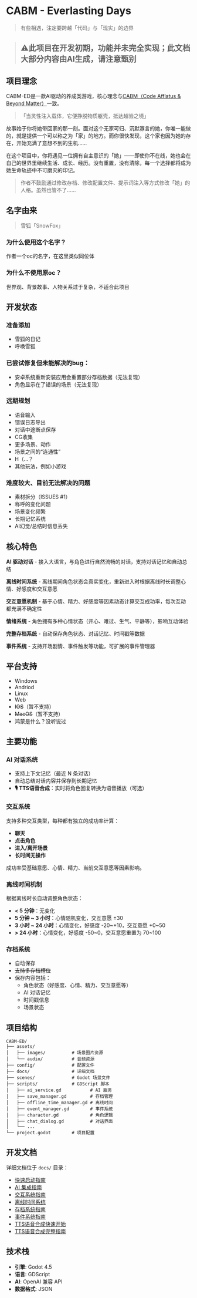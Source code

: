 # CABM - Everlasting Days

> 有些相遇，注定要跨越「代码」与「现实」的边界

> ## ⚠此项目在开发初期，功能并未完全实现；此文档大部分内容由AI生成，请注意甄别
## 项目理念

CABM-ED是一款AI驱动的养成类游戏，核心理念与[CABM（Code Afflatus & Beyond Matter）](https://github.com/xhc2008/CABM)一致。
> 「当灵性注入载体，它便挣脱物质躯壳，抵达超验之境」

故事始于你将她带回家的那一刻。面对这个无家可归、沉默寡言的她，你唯一能做的，就是提供一个可以称之为「家」的地方。而你很快发现，这个家也因为她的存在，开始充满了意想不到的生机……

在这个项目中，你将遇见一位拥有自主意识的「她」——即使你不在线，她也会在自己的世界里继续生活、成长、经历。没有重置，没有清除，每一个选择都将成为她生命轨迹中不可磨灭的印记。
> 作者不鼓励通过修改存档、修改配置文件、提示词注入等方式修改「她」的人格。虽然也管不了……

## 名字由来
> 雪狐「SnowFox」
### 为什么使用这个名字？
作者一个oc的名字，在这里类似同位体
### 为什么不使用原oc？
世界观、背景故事、人物关系过于复杂，不适合此项目

## 开发状态
### 准备添加
- 雪狐的日记
- 呼唤雪狐
### 已尝试修复但未能解决的bug：
- 安卓系统重新安装应用会重置部分存档数据（无法复现）
- 角色显示在了错误的场景（无法复现）
### 远期规划
- 语音输入
- 错误日志导出
- 对话中途断点保存
- CG收集
- 更多场景、动作
- 场景之间的“连通性”
- H（…？
- 其他玩法，例如小游戏
### 难度较大、目前无法解决的问题
- 素材拆分（ISSUES #1）
- 称呼的变化问题
- 场景变化频繁
- 长期记忆系统
- AI幻觉/总结时信息丢失
## 核心特色

**AI 驱动对话** - 接入大语言，与角色进行自然流畅的对话，支持对话记忆和自动总结

**离线时间系统** - 离线期间角色状态会真实变化，重新进入时根据离线时长调整心情、好感度和交互意愿

**交互意愿机制** - 基于心情、精力、好感度等因素动态计算交互成功率，每次互动都充满不确定性

**情绪系统** - 角色拥有多种心情状态（开心、难过、生气、平静等），影响互动体验

**完整存档系统** - 自动保存角色状态、对话记忆、时间戳等数据

**事件系统** - 支持开场剧情、事件触发等功能，可扩展的事件管理器

## 平台支持
- Windows
- Andriod
- Linux
- Web
- ~~IOS~~（暂不支持）
- ~~MacOS~~（暂不支持）
- 鸿蒙是什么？没听说过


## 主要功能

### AI 对话系统

- 支持上下文记忆（最近 N 条对话）
- 自动总结对话内容并保存到长期记忆
- **🎙️ TTS语音合成**：实时将角色回复转换为语音播放（可选）

### 交互系统

支持多种交互类型，每种都有独立的成功率计算：

- **聊天**
- **点击角色**
- **进入/离开场景**
- **长时间无操作**

成功率受基础意愿、心情、精力、当前交互意愿等因素影响。

### 离线时间机制

根据离线时长自动调整角色状态：

- **< 5 分钟**：无变化
- **5 分钟 ~ 3 小时**：心情随机变化，交互意愿 ±30
- **3 小时 ~ 24 小时**：心情变化，好感度 -20~+10，交互意愿 +0~50
- **> 24 小时**：心情变化，好感度 -50~0，交互意愿重置为 70~100

### 存档系统

- 自动保存
- ~~支持多存档槽位~~
- 保存内容包括：
  - 角色状态（好感度、心情、精力、交互意愿等）
  - AI 对话记忆
  - 时间戳信息
  - 场景状态

## 项目结构

```
CABM-ED/
├── assets/
│   ├── images/          # 场景图片资源
│   └── audio/           # 音频资源
├── config/              # 配置文件
├── docs/                # 详细文档
├── scenes/              # Godot 场景文件
├── scripts/             # GDScript 脚本
│   ├── ai_service.gd           # AI 服务
│   ├── save_manager.gd         # 存档管理
│   ├── offline_time_manager.gd # 离线时间
│   ├── event_manager.gd        # 事件系统
│   ├── character.gd            # 角色逻辑
│   ├── chat_dialog.gd          # 对话界面
│   └── ...
└── project.godot        # 项目配置
```

## 开发文档

详细文档位于 `docs/` 目录：

- [快速启动指南](docs/quick_start_guide.md)
- [AI 集成指南](docs/ai_integration_guide.md)
- [交互系统指南](docs/interaction_system_guide.md)
- [离线时间系统](docs/offline_time_system.md)
- [存档系统指南](docs/save_system_guide.md)
- [事件系统指南](docs/event_system_guide.md)
- [TTS语音合成快速开始](docs/TTS_QUICK_START.md)
- [TTS语音合成完整指南](docs/TTS_GUIDE.md)


## 技术栈

- **引擎**: Godot 4.5
- **语言**: GDScript
- **AI**: OpenAI 兼容 API
- **数据格式**: JSON